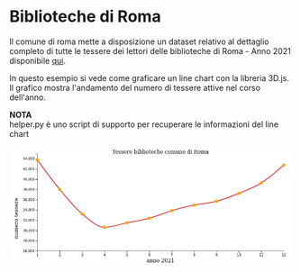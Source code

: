 # Biblioteche di Roma

Il comune di roma mette a disposizione un dataset relativo al dettaglio completo di tutte le tessere dei lettori delle biblioteche di Roma - Anno 2021 disponibile [qui](https://dati.comune.roma.it/catalog/dataset/d138).

In questo esempio si vede come graficare un line chart con la libreria 3D.js.<br>
Il grafico mostra l'andamento del numero di tessere attive nel corso dell'anno.


**NOTA**<br>
helper.py è uno script di supporto per recuperare le informazioni del line chart

<div align="center">
  <img src="https://github.com/mariocuomo/InfoVis/blob/main/test/imgs/tessere-biblioteca.png">
</div>


